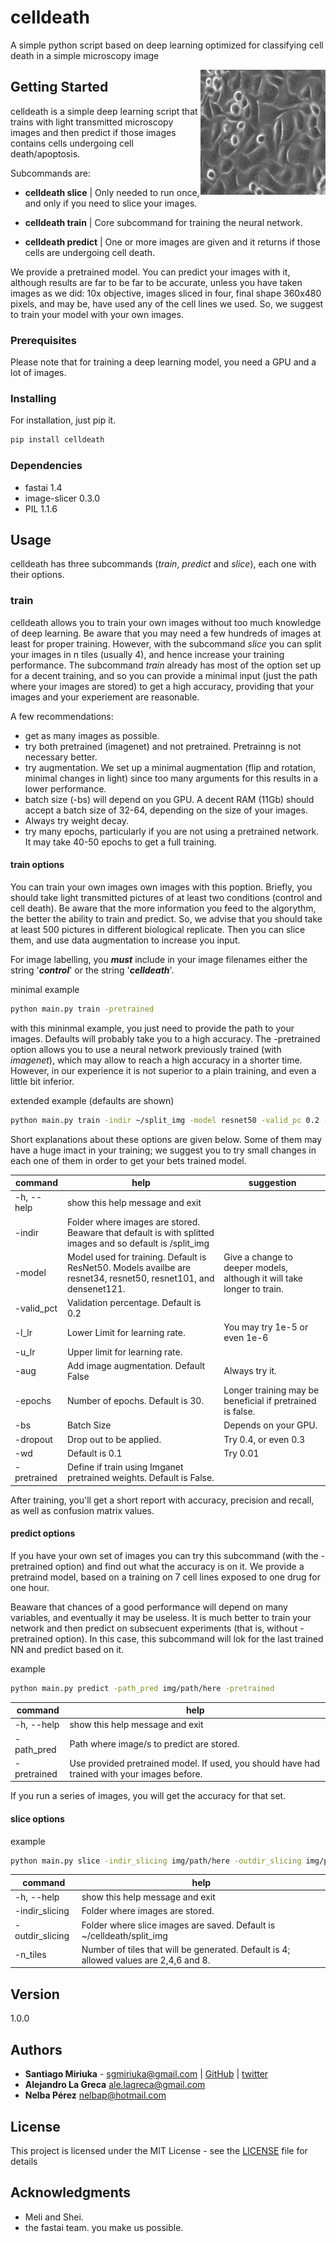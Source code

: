 
# **celldeath**

A simple python script based on deep learning optimized for classifying cell death in a simple microscopy image

<a href="url"><img src="./img.png" align="right" height="200" width="200" ></a>

## Getting Started

celldeath is a simple deep learning script that trains with light transmitted microscopy
images and then predict if those images contains cells undergoing cell death/apoptosis.

Subcommands are:

* **celldeath slice** | Only needed to run once, and only if you need to slice your images.

* **celldeath train** | Core subcommand for training the neural network.
* **celldeath predict** | One or more images are given and it returns if those cells are undergoing cell death.  

We provide a pretrained model. You can predict your images with it, although results are far to be far to be accurate, unless you have taken images as we did: 10x objective, images sliced in four, final shape 360x480 pixels, and may be, have used any of the cell lines we used.  So, we suggest to train your model with your own images.

### Prerequisites

Please note that for training a deep learning model, you need a GPU and a lot of images.

### Installing

For installation, just pip it.

```bash
pip install celldeath
```

### Dependencies

* fastai 1.4
* image-slicer 0.3.0
* PIL 1.1.6

## Usage

celldeath has three subcommands (*train*, *predict* and *slice*), each one with their options.

### train

celldeath allows you to train your own images without too much knowledge of deep learning. Be aware that you may need a few hundreds of images at least for proper training. However, with the subcommand *slice* you can split your images in n tiles (usually 4), and hence increase your training performance. The subcommand *train* already has most of the option set up for a decent training, and so you can provide a minimal input (just the path where your images are stored) to get a high accuracy, providing that your images and your experiement are reasonable.

A few recommendations:  

* get as many images as possible.
* try both pretrained (imagenet) and not pretrained. Pretrainng is not necessary better.  
* try augmentation. We set up a minimal augmentation (flip and rotation, minimal changes in light) since too many arguments for this results in a lower performance.  
* batch size (-bs) will depend on you GPU. A decent RAM (11Gb) should accept a batch size of 32-64, depending on the size of your images.  
* Always try weight decay.
* try many epochs, particularly if you are not using a pretrained network. It may take 40-50 epochs to get a full training.  

#### train options

You can train your own images own images with this poption. Briefly, you should take light transmitted pictures of at least two conditions (control and cell death). Be aware that the more information you feed to the algorythm, the better the ability to train and predict. So, we advise that you should take at least 500 pictures in different biological replicate. Then you can slice them, and use data augmentation to increase you input.  

For image labelling, you ***must*** include in your image filenames either the string '***control***' or the string '***celldeath***'.  

minimal example  

```bash
python main.py train -pretrained
```

with this mininmal example, you just need to provide the path to your images. Defaults will probably take you to a high accuracy. The -pretrained option allows you to use a neural network previously trained (with *imagenet*), which may allow to reach a high accuracy in a shorter time. However, in our experience it is not superior to a plain training, and even a little bit inferior.  

extended example (defaults are shown)

```bash
python main.py train -indir ~/split_img -model resnet50 -valid_pc 0.2 -l_lr 1e-4 -u_lr 1e-3 -aug -epochs 40 -bs 16 -droput 0.5 -wd 0.1 -pretrained
```

Short explanations about these options are given below. Some of them may have a huge imact in your training; we suggest you to try small changes in each one of them in order to get your bets trained model.  

command | help |suggestion
---   |  --- | ---
-h, --help |  show this help message and exit
-indir  |  Folder where images are stored. Beaware that default is with splitted images and so default is /split_img
-model   | Model used for training. Default is ResNet50. Models availbe are resnet34, resnet50, resnet101, and densenet121. | Give a change to deeper models, although it will take longer to train.
-valid_pct |   Validation percentage. Default is 0.2
-l_lr | Lower Limit for learning rate. | You may try 1e-5 or even 1e-6
-u_lr |  Upper limit for learning rate. |  
-aug  |Add image augmentation. Default False | Always try it.  
-epochs  | Number of epochs. Default is 30. | Longer training may be beneficial if pretrained is false.
-bs |  Batch Size | Depends on your GPU.
-dropout |  Drop out to be applied. | Try 0.4, or even 0.3
-wd | Default is 0.1 | Try 0.01
-pretrained | Define if train using Imganet pretrained weights. Default is False.

After training, you'll get a short report with accuracy, precision and recall, as well as confusion matrix values.  

#### predict options  

If you have your own set of images you can try this subcommand (with the -pretrained option) and find out what the accuracy is on it. We provide a pretraind model, based on a training on 7 cell lines exposed to one drug for one hour.

Beaware that chances of a good performance will depend on many variables, and eventually it may be useless. It is much better to train your network and then predict on subsecuent experiments (that is, without -pretrained option). In this case, this subcommand will lok for the last trained NN and predict based on it.  

example  

```bash
python main.py predict -path_pred img/path/here -pretrained
```

command | help
---   |   ---
-h, --help   |   show this help message and exit
-path_pred |  Path where image/s to predict are stored.
-pretrained   |   Use provided pretrained model. If used, you should have had trained with your images before.

If you run a series of images, you will get the accuracy for that set.

#### slice options

example

```bash
python main.py slice -indir_slicing img/path/here -outdir_slicing img/path/here -n_tiles 4
```

command | help
---   |   ---
-h, --help   |   show this help message and exit
-indir_slicing |   Folder where images are stored.
-outdir_slicing |   Folder where slice images are saved. Default is ~/celldeath/split_img
-n_tiles | Number of tiles that will be generated. Default is 4; allowed values are 2,4,6 and 8.

## Version

1.0.0

## Authors

* **Santiago Miriuka** - <sgmiriuka@gmail.com> | [GitHub](https://github.com/sgmiriuka) | [twitter](https://twitter.com/santiagomiriuka)
* **Alejandro La Greca** <ale.lagreca@gmail.com>
* **Nelba Pérez** <nelbap@hotmail.com>

## License

This project is licensed under the MIT License - see the [LICENSE](LICENSE) file for details

## Acknowledgments

* Meli and Shei.
* the fastai team. you make us possible.
